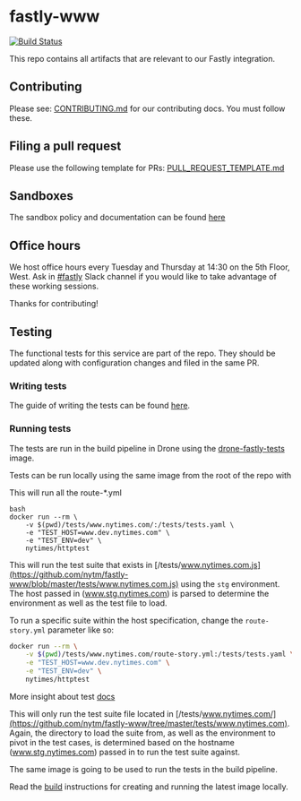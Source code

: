 # fastly-www

[![Build Status](https://drone.dv.nyt.net/api/badges/nytm/fastly-www/status.svg)](https://drone.dv.nyt.net/nytm/fastly-www)

This repo contains all artifacts that are relevant to our Fastly integration.

## Contributing

Please see: [CONTRIBUTING.md](https://github.com/nytm/fastly-www/blob/master/CONTRIBUTING.md) for our contributing docs. You must follow these.

## Filing a pull request

Please use the following template for PRs: [PULL_REQUEST_TEMPLATE.md](https://github.com/nytm/fastly-www/blob/master/PULL_REQUEST_TEMPLATE.md)

## Sandboxes

The sandbox policy and documentation can be found [here](https://docs.dv.nyt.net/fastly/guides/www_sandboxes/)

## Office hours

We host office hours every Tuesday and Thursday at 14:30 on the 5th Floor, West. Ask in [#fastly](https://nytimes.slack.com/messages/C1WFYD7FF/) Slack channel if you would like to take advantage of these working sessions.

Thanks for contributing!


## Testing

The functional tests for this service are part of the repo. They should be updated along with configuration changes and filed in the same PR.

### Writing tests
The guide of writing the tests can be found [here](https://github.com/nytm/drone-fastly-tests/blob/master/writing-tests.md).

### Running tests

The tests are run in the build pipeline in Drone using the [drone-fastly-tests](https://github.com/nytm/drone-fastly-tests) image.

Tests can be run locally using the same image from the root of the repo with

This will run all the route-*.yml

```
bash
docker run --rm \
    -v $(pwd)/tests/www.nytimes.com/:/tests/tests.yaml \
    -e "TEST_HOST=www.dev.nytimes.com" \
    -e "TEST_ENV=dev" \
    nytimes/httptest
```

This will run the test suite that exists in [/tests/www.nytimes.com.js](https://github.com/nytm/fastly-www/blob/master/tests/www.nytimes.com.js) using the `stg` environment. The host passed in (www.stg.nytimes.com) is parsed to determine the environment as well as the test file to load.

To run a specific suite within the host specification, change the `route-story.yml` parameter like so:

```bash
docker run --rm \
    -v $(pwd)/tests/www.nytimes.com/route-story.yml:/tests/tests.yaml \
    -e "TEST_HOST=www.dev.nytimes.com" \
    -e "TEST_ENV=dev" \
    nytimes/httptest
```

More insight about test [docs](https://github.com/nytimes/httptest#run-tests-locally)

This will only run the test suite file located in [/tests/www.nytimes.com/](https://github.com/nytm/fastly-www/tree/master/tests/www.nytimes.com). Again, the directory to load the suite from, as well as the environment to pivot in the test cases, is determined based on the hostname (www.stg.nytimes.com) passed in to run the test suite against.

The same image is going to be used to run the tests in the build pipeline.

Read the [build](https://github.com/nytm/drone-fastly-test#build) instructions for creating and running the latest image locally.

